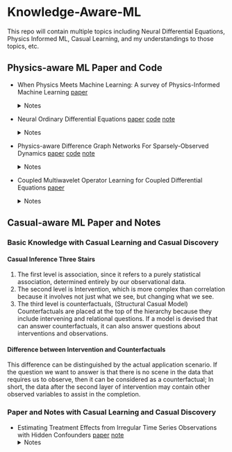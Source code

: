 # Knowledge-Aware-ML
This repo will contain multiple topics including Neural Differential Equations, Physics Informed ML, Casual Learning, and my understandings to those topics, etc. 

## Physics-aware ML Paper and Code

- When Physics Meets Machine Learning: A survey of Physics-Informed Machine Learning [paper](https://arxiv.org/pdf/2203.16797.pdf) 
  <details><summary>Notes</summary>
	A well-round survey including ML for Physics, Physics for ML, etc.
  </details>
  
  
- Neural Ordinary Differential Equations  [paper](https://arxiv.org/pdf/1806.07366.pdf) [code](https://github.com/jqwenchen/PIML/tree/master/NeuralODE) [note](https://github.com/jqwenchen/KIML/blob/master/paper/Estimating%20Treatment%20Effects%20from%20Irregular%20Time%20Series%20Observations%20with%20Hidden%20Confounders.md)
  <details><summary>Notes</summary>
	How ODE’s can be used to solve data modelling problems-> solving problems using the muscle power of neural networks.
  </details>

- Physics-aware Difference Graph Networks For Sparsely-Observed Dynamics  [paper](https://openreview.net/pdf?id=r1gelyrtwH) [code](https://github.com/jqwenchen/PIML/tree/master/PADGN) [note](https://github.com/jqwenchen/KIML/blob/master/paper/ODE-note.pdf)
  <details><summary>Notes</summary>
        ** Previous code has some bugs, and cannot work with PyG2.0, re-Implement, now compatible wth PyG2.0 **
	
	Physics on continuous Domain + Sparse and irregular observed points = Time Series at obaserved points
  </details>
  
- Coupled Multiwavelet Operator Learning for Coupled Differential Equations  [paper](https://openreview.net/pdf?id=kIo_C6QmMOM) 
  <details><summary>Notes</summary>
        Partial differential equations (PDEs) are key tasks in modeling the complex dynamics of many physical processes.
  </details>
  
  
## Casual-aware ML Paper and Notes
 ### Basic Knowledge with Casual Learning and Casual Discovery
   #### Casual Inference Three Stairs
  
  1. The first level is association, since it refers to a purely statistical association, determined entirely by our observational data.
  2. The second level is Intervention, which is more complex than correlation because it involves not just what we see, but changing what we see.
  3. The third level is counterfactuals, (Structural Casual Model) Counterfactuals are placed at the top of the hierarchy because they include intervening and relational questions. If a model is devised that can answer counterfactuals, it can also answer questions about interventions and observations.
  

   #### Difference between Intervention and Counterfactuals
 
   This difference can be distinguished by the actual application scenario. If the question we want to answer is that there is no scene in the data that requires us to observe, then it can be considered as a counterfactual; In short, the data after the second layer of intervention may contain other observed variables to assist in the completion.

 ### Paper and Notes with Casual Learning and Casual Discovery

- Estimating Treatment Effects from Irregular Time Series Observations with Hidden Confounders  [paper](https://idevede.github.io/pdf/LipCDE.pdf) [note](https://github.com/jqwenchen/PIML/blob/master/paper/Estimating%20Treatment%20Effects%20from%20Irregular%20Time%20Series%20Observations%20with%20Hidden%20Confounders.md)
  <details><summary>Notes</summary>
        Causal analysis for time series data: estimating individualized treatment effect
  </details>
  

  
